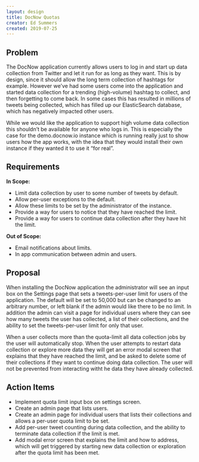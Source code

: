 ```yaml
---
layout: design
title: DocNow Quotas
creator: Ed Summers
created: 2019-07-25
---
```


## Problem

The DocNow application currently allows users to log in and start up data collection from Twitter and let it run for as long as they want. This is by design, since it should allow the long term collection of hashtags for example. However we’ve had some users come into the application and started data collection for a trending (high-volume) hashtag to collect, and then forgetting to come back. In some cases this has resulted in millions of tweets being collected, which has filled up our ElasticSearch database, which has negatively impacted other users.

While we would like the application to support high volume data collection this shouldn’t be available for anyone who logs in. This is especially the case for the demo.docnow.io instance which is running really just to show users how the app works, with the idea that they would install their own instance if they wanted it to use it “for real”.

## Requirements

**In Scope:**

* Limit data collection by user to some number of tweets by default.
* Allow per-user exceptions to the default.
* Allow these limits to be set by the administrator of the instance.
* Provide a way for users to notice that they have reached the limit.
* Provide a way for users to continue data collection after they have hit the limit.

**Out of Scope:**

* Email notifications about limits.
* In app communication between admin and users.

## Proposal

When installing the DocNow application the administrator will see an input box on the Settings page that sets a tweets-per-user limit for users of the application. The default will be set to 50,000 but can be changed to an arbitrary number, or left blank if the admin would like there to be no limit. In addition the admin can visit a page for individual users where they can see how many tweets the user has collected, a list of their collections, and the ability to set the tweets-per-user limit for only that user.

When a user collects more than the quota-limit all data collection jobs by the user will automatically stop. When the user attempts to restart data collection or explore more data they will get an error modal screen that explains that they have reached the limit, and be asked to delete some of their collections if they want to continue doing data collection. The user will not be prevented from interacting witht he data they have already collected.

## Action Items

* Implement quota limit input box on settings screen.
* Create an admin page that lists users.
* Create an admin page for individual users that lists their collections and allows a per-user quota limit to be set.
* Add per-user tweet counting during data collection, and the ability to terminate data collection if the limit is met.
* Add modal error screen that explains the limit and how to address, which will get triggered by starting new data collection or exploration after the quota limit has been met.

